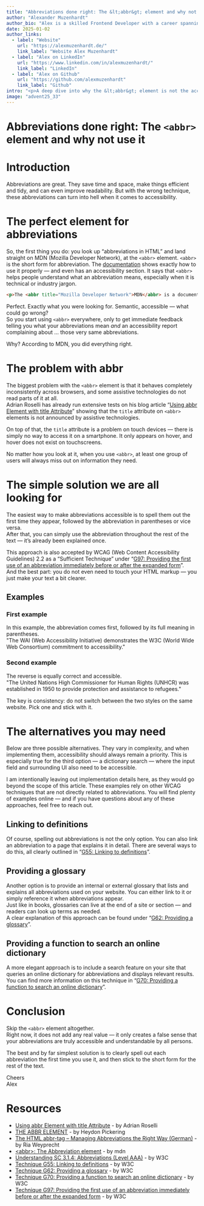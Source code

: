 ```yaml
---
title: "Abbreviations done right: The &lt;abbr&gt; element and why not use it"
author: "Alexander Muzenhardt"
author_bio: "Alex is a skilled Frontend Developer with a career spanning back to 2015. Since joining cit GmbH in 2019, Alex has specialized in accessibility, crafting inclusive and user-friendly digital experiences that ensure seamless web engagement for everyone."
date: 2025-01-02
author_links:
  - label: "Website"
    url: "https://alexmuzenhardt.de/"
    link_label: "Website Alex Muzenhardt"
  - label: "Alex on LinkedIn"
    url: "https://www.linkedin.com/in/alexmuzenhardt/"
    link_label: "LinkedIn"
  - label: "Alex on Github"
    url: "https://github.com/alexmuzenhardt"
    link_label: "Github"
intro: "<p>A deep dive into why the &lt;abbr&gt; element is not the accessibility win it claims to be — and how to handle abbreviations the right way instead.</p>"
image: "advent25_33"
---
```


# Abbreviations done right: The `<abbr>` element and why not use it

# Introduction
Abbreviations are great. They save time and space, make things efficient and tidy, and can even improve readability. But with the wrong technique, these abbreviations can turn into hell when it comes to accessibility.

# The perfect element for abbreviations
So, the first thing you do: you look up “abbreviations in HTML” and land straight on MDN (Mozilla Developer Network), at the `<abbr>` element. `<abbr>` is the short form for abbreviation. The [documentation](https://developer.mozilla.org/en-US/docs/Web/HTML/Reference/Elements/abbr) shows exactly how to use it properly — and even has an accessibility section. It says that `<abbr>` helps people understand what an abbreviation means, especially when it is technical or industry jargon.

```html
<p>The <abbr title="Mozilla Developer Network">MDN</abbr> is a documentation repository and learning resource for web developers.</p>
```

Perfect. Exactly what you were looking for. Semantic, accessible — what could go wrong?  
So you start using `<abbr>` everywhere, only to get immediate feedback telling you what your abbreviations mean *and* an accessibility report complaining about … those very same abbreviations.

Why? According to MDN, you did everything right.

# The problem with abbr
The biggest problem with the `<abbr>` element is that it behaves completely inconsistently across browsers, and some assistive technologies do not read parts of it at all.  
Adrian Roselli has already run extensive tests on his blog article “[Using abbr Element with title Attribute](https://adrianroselli.com/2024/01/using-abbr-element-with-title-attribute.html#Testing)” showing that the `title` attribute on `<abbr>` elements is not announced by assistive technologies.

On top of that, the `title` attribute is a problem on touch devices — there is simply no way to access it on a smartphone. It only appears on hover, and hover does not exist on touchscreens.

No matter how you look at it, when you use `<abbr>`, at least one group of users will always miss out on information they need.

# The simple solution we are all looking for
The easiest way to make abbreviations accessible is to spell them out the first time they appear, followed by the abbreviation in parentheses or vice versa.  
After that, you can simply use the abbreviation throughout the rest of the text — it’s already been explained once.

This approach is also accepted by WCAG (Web Content Accessibility Guidelines) 2.2 as a “Sufficient Technique” under “[G97: Providing the first use of an abbreviation immediately before or after the expanded form](https://www.w3.org/WAI/WCAG22/Techniques/general/G97)”.  
And the best part: you do not even need to touch your HTML markup — you just make your text a bit clearer.

## Examples
### First example
In this example, the abbreviation comes first, followed by its full meaning in parentheses.  
"The WAI (Web Accessibility Initiative) demonstrates the W3C (World Wide Web Consortium) commitment to accessibility."

### Second example
The reverse is equally correct and accessible.  
"The United Nations High Commissioner for Human Rights (UNHCR) was established in 1950 to provide protection and assistance to refugees."

The key is consistency: do not switch between the two styles on the same website. Pick one and stick with it.

# The alternatives you may need
Below are three possible alternatives. They vary in complexity, and when implementing them, accessibility should always remain a priority. This is especially true for the third option — a dictionary search — where the input field and surrounding UI also need to be accessible.

I am intentionally leaving out implementation details here, as they would go beyond the scope of this article. These examples rely on other WCAG techniques that are not directly related to abbreviations. You will find plenty of examples online — and if you have questions about any of these approaches, feel free to reach out.

## Linking to definitions
Of course, spelling out abbreviations is not the only option. You can also link an abbreviation to a page that explains it in detail. There are several ways to do this, all clearly outlined in “[G55: Linking to definitions](https://www.w3.org/WAI/WCAG22/Techniques/general/G55)”.

## Providing a glossary
Another option is to provide an internal or external glossary that lists and explains all abbreviations used on your website. You can either link to it or simply reference it when abbreviations appear.  
Just like in books, glossaries can live at the end of a site or section — and readers can look up terms as needed.  
A clear explanation of this approach can be found under “[G62: Providing a glossary](https://www.w3.org/WAI/WCAG22/Techniques/general/G62)”.

## Providing a function to search an online dictionary
A more elegant approach is to include a search feature on your site that queries an online dictionary for abbreviations and displays relevant results.  
You can find more information on this technique in “[G70: Providing a function to search an online dictionary](https://www.w3.org/WAI/WCAG22/Techniques/general/G70)”.

# Conclusion
Skip the `<abbr>` element altogether.  
Right now, it does not add any real value — it only creates a false sense that your abbreviations are truly accessible and understandable by all persons.

The best and by far simplest solution is to clearly spell out each abbreviation the first time you use it, and then stick to the short form for the rest of the text.

Cheers  
Alex

# Resources
* [Using abbr Element with title Attribute](https://adrianroselli.com/2024/01/using-abbr-element-with-title-attribute.html) \- by Adrian Roselli
* [THE ABBR ELEMENT](https://heydonworks.com/article/the-abbr-element/#main) \- by Heydon Pickering
* [The HTML abbr-tag – Managing Abbreviations the Right Way (German)](https://stolperfrei.digital/html-abbr-tag/) \- by Ria Weyprecht
* [\<abbr\>: The Abbreviation element](https://developer.mozilla.org/en-US/docs/Web/HTML/Reference/Elements/abbr) \- by mdn
* [Understanding SC 3.1.4: Abbreviations (Level AAA)](https://www.w3.org/WAI/WCAG22/Understanding/abbreviations.html) \- by W3C
* [Technique G55: Linking to definitions](https://www.w3.org/WAI/WCAG22/Techniques/general/G55) \- by W3C
* [Technique G62: Providing a glossary](https://www.w3.org/WAI/WCAG22/Techniques/general/G62) \- by W3C
* [Technique G70: Providing a function to search an online dictionary](https://www.w3.org/WAI/WCAG22/Techniques/general/G70) \- by W3C
* [Technique G97: Providing the first use of an abbreviation immediately before or after the expanded form](https://www.w3.org/WAI/WCAG22/Techniques/general/G97) \- by W3C
